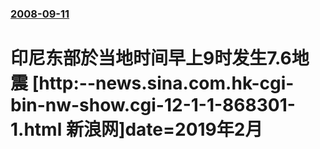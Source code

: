 ### [2008-09-11](/news/2008/09/11/index.md)

##### 
# 印尼东部於当地时间早上9时发生7.6地震 [http:--news.sina.com.hk-cgi-bin-nw-show.cgi-12-1-1-868301-1.html 新浪网]date=2019年2月 



